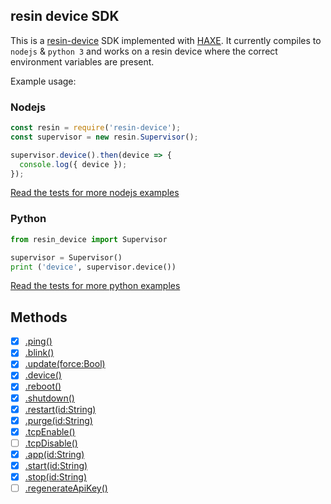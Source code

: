 ## resin device SDK

This is a [resin-device](https://docs.resin.io/runtime/supervisor-api) SDK implemented with [HAXE](https://haxe.org/). It currently compiles to `nodejs` & `python 3` and works on a resin device where the correct environment variables are present.

Example usage:

### Nodejs

``` javascript
const resin = require('resin-device');
const supervisor = new resin.Supervisor();

supervisor.device().then(device => {
  console.log({ device });
});
```

[Read the tests for more nodejs examples](/test/test.js)

### Python

``` python
from resin_device import Supervisor

supervisor = Supervisor()
print ('device', supervisor.device())
```

[Read the tests for more python examples](/test/test.py)

## Methods
- [x] [.ping()](https://docs.resin.io/runtime/supervisor-api/#get-ping)
- [x] [.blink()](https://docs.resin.io/runtime/supervisor-api/#post-v1-blink)
- [x] [.update(force:Bool)](https://docs.resin.io/runtime/supervisor-api/#post-v1-update)
- [x] [.device()](https://docs.resin.io/runtime/supervisor-api/#get-v1-device)
- [x] [.reboot()](https://docs.resin.io/runtime/supervisor-api/#post-v1-reboot)
- [x] [.shutdown()](https://docs.resin.io/runtime/supervisor-api/#post-v1-shutdown)
- [x] [.restart(id:String)](https://docs.resin.io/runtime/supervisor-api/#post-v1-restart)
- [x] [.purge(id:String)](https://docs.resin.io/runtime/supervisor-api/#post-v1-purge)
- [x] [.tcpEnable()](https://docs.resin.io/runtime/supervisor-api/#post-v1-tcp-ping)
- [ ] [.tcpDisable()](https://docs.resin.io/runtime/supervisor-api/#delete-v1-tcp-ping)
- [x] [.app(id:String)](https://docs.resin.io/runtime/supervisor-api/#get-v1-apps-appid)
- [x] [.start(id:String)](https://docs.resin.io/runtime/supervisor-api/#post-v1-apps-appid-start)
- [x] [.stop(id:String)](https://docs.resin.io/runtime/supervisor-api/#post-v1-apps-appid-stop)
- [ ] [.regenerateApiKey()](https://docs.resin.io/runtime/supervisor-api/#post-v1-regenerate-api-key)
